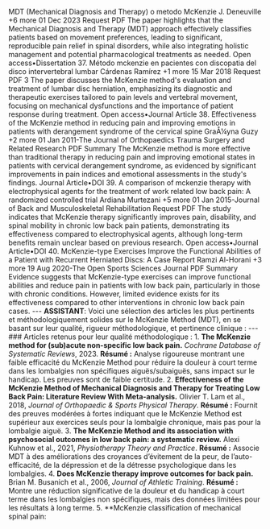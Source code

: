 MDT (Mechanical Diagnosis and Therapy) o metodo McKenzie J. Deneuville +6 more 01 Dec 2023 Request PDF The paper highlights that the Mechanical Diagnosis and Therapy (MDT) approach effectively classifies patients based on movement preferences, leading to significant, reproducible pain relief in spinal disorders, while also integrating holistic management and potential pharmacological treatments as needed. Open access•Dissertation 37. Método mckenzie en pacientes con discopatia del disco intervertebral lumbar Cárdenas Ramírez +1 more 15 Mar 2018 Request PDF 3 The paper discusses the McKenzie method's evaluation and treatment of lumbar disc herniation, emphasizing its diagnostic and therapeutic exercises tailored to pain levels and vertebral movement, focusing on mechanical dysfunctions and the importance of patient response during treatment. Open access•Journal Article 38. Effectiveness of the McKenzie method in reducing pain and improving emotions in patients with derangement syndrome of the cervical spine GraÅ¼yna Guzy +2 more 01 Jan 2011-The Journal of Orthopaedics Trauma Surgery and Related Research PDF Summary The McKenzie method is more effective than traditional therapy in reducing pain and improving emotional states in patients with cervical derangement syndrome, as evidenced by significant improvements in pain indices and emotional assessments in the study's findings. Journal Article•DOI 39. A comparison of mckenzie therapy with electrophysical agents for the treatment of work related low back pain: A randomized controlled trial Ardiana Murtezani +5 more 01 Jan 2015-Journal of Back and Musculoskeletal Rehabilitation Request PDF The study indicates that McKenzie therapy significantly improves pain, disability, and spinal mobility in chronic low back pain patients, demonstrating its effectiveness compared to electrophysical agents, although long-term benefits remain unclear based on previous research. Open access•Journal Article•DOI 40. McKenzie-type Exercises Improve the Functional Abilities of a Patient with Recurrent Herniated Discs: A Case Report Ramzi Al-Horani +3 more 19 Aug 2020-The Open Sports Sciences Journal PDF Summary Evidence suggests that McKenzie-type exercises can improve functional abilities and reduce pain in patients with low back pain, particularly in those with chronic conditions. However, limited evidence exists for its effectiveness compared to other interventions in chronic low back pain cases. --- **ASSISTANT**: Voici une sélection des articles les plus pertinents et méthodologiquement solides sur le McKenzie Method (MDT), en se basant sur leur qualité, rigueur méthodologique, et pertinence clinique : --- ### Articles retenus pour leur qualité méthodologique : 1. **The McKenzie method for (sub)acute non-specific low back pain.** *Cochrane Database of Systematic Reviews*, 2023. **Résumé :** Analyse rigoureuse montrant une faible efficacité du McKenzie Method pour réduire la douleur à court terme dans les lombalgies non spécifiques aiguës/subaiguës, sans impact sur le handicap. Les preuves sont de faible certitude. 2. **Effectiveness of the McKenzie Method of Mechanical Diagnosis and Therapy for Treating Low Back Pain: Literature Review With Meta-analysis.** Olivier T. Lam et al., 2018, *Journal of Orthopaedic & Sports Physical Therapy*. **Résumé :** Fournit des preuves modérées à fortes indiquant que le McKenzie Method est supérieur aux exercices seuls pour la lombalgie chronique, mais pas pour la lombalgie aiguë. 3. **The McKenzie Method and its association with psychosocial outcomes in low back pain: a systematic review.** Alexi Kuhnow et al., 2021, *Physiotherapy Theory and Practice*. **Résumé :** Associe MDT à des améliorations des croyances d’évitement de la peur, de l’auto-efficacité, de la dépression et de la détresse psychologique dans les lombalgies. 4. **Does McKenzie therapy improve outcomes for back pain.** Brian M. Busanich et al., 2006, *Journal of Athletic Training*. **Résumé :** Montre une réduction significative de la douleur et du handicap à court terme dans les lombalgies non spécifiques, mais des données limitées pour les résultats à long terme. 5. **McKenzie classification of mechanical spinal pain: